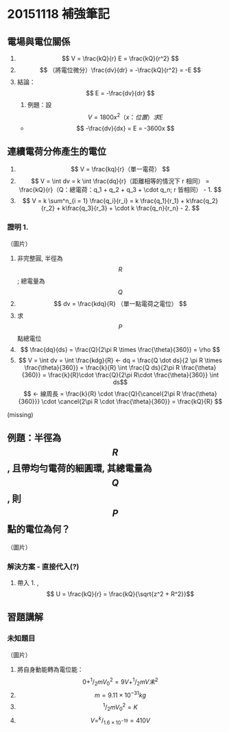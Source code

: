 # 20151118 補強筆記
## 電場與電位關係
1. $$ V = \frac{kQ}{r} E = \frac{kQ}{r^2} $$
1. $$ （將電位微分）\frac{dv}{dr} = -\frac{kQ}{r^2} = -E $$
1. 結論：$$ E = -\frac{dv}{dr} $$
    1. 例題：設 $$ V = 1800x^2 （x：位置） 求 E $$
    * $$ -\frac{dv}{dx} = E  = -3600x $$

## 連續電荷分佈產生的電位
1. $$ V = \frac{kq}{r}（單一電荷） $$
2. $$ V = \int dv = k \int \frac{dq}{r}（距離相等的情況下 r 相同） = \frac{kQ}{r}（Q：總電荷：q_1 + q_2 + q_3 + \cdot q_n; r 皆相同） - 1.  $$
3. $$ V = k \sum^n_{i = 1} \frac{q_i}{r_i} = k \frac{q_1}{r_1} + k\frac{q_2}{r_2} + k\frac{q_3}{r_3} + \cdot k \frac{q_n}{r_n} - 2. $$

### 證明 1.
（圖片）
1. 非完整圓, 半徑為 $$ R $$ ; 總電量為 $$ Q $$
2. $$ dv = \frac{kdq}{R} （單一點電荷之電位） $$
3. 求 $$ P $$ 點總電位
5. $$ \frac{dq}{ds} = \frac{Q}{2\pi R \times \frac{\theta}{360}} = \rho $$
4. $$ V = \int dv = \int \frac{kdg}{R} <- dq = \frac{Q \dot ds}{2 \pi R \times \frac{\theta}{360}} = \frac{k}{R} \int \frac{Q ds}{2\pi R \frac{\theta}{360}} = \frac{k}{R}\cdot \frac{Q}{2\pi R\cdot \frac{\theta}{360}} \int ds$$ $$ <- 線周長 = \frac{k}{R} \cdot \frac{Q}{\cancel{2\pi R \frac{\theta}{360}}} \cdot \cancel{2\pi R \cdot \frac{\theta}{360}} = \frac{kQ}{R} $$

(missing)

## 例題：半徑為 $$ R $$, 且帶均勻電荷的細圓環, 其總電量為 $$ Q $$, 則 $$ P $$ 點的電位為何？
（圖片）

### 解決方案 - 直接代入(?)
1. 帶入 1. , $$ U = \frac{kQ}{r} = \frac{kQ}{\sqrt{z^2 + R^2}}$$

## 習題講解
### 未知題目
（圖片）
1. 將自身動能轉為電位能：
$$
0 + ^1/_2 m{V_0}^2 = 9V + ^1/_2 m{V末}^2
$$
2. $$ m = 9.11 \times 10^{-31}kg $$
3. $$ ^1/_2 m{V_0}^2 = K $$
4. $$ V = ^k/_{1.6 \times 10^{-19}} = 410V $$
